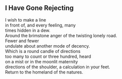 I Have Gone Rejecting
---------------------
I wish to make a line  
in front of, and every feeling, many  
times hidden in a dew.  
Around the brimstone anger of the twisting lonely road.  
Fewer and fewer  
undulate about another mode of decency.  
Which is a round candle of directions  
too many to count or three hundred, heard  
on a mist or in the moonlit maternity  
directions of the shoulder, a calculation in your feet.  
Return to the homeland of the natures.  
